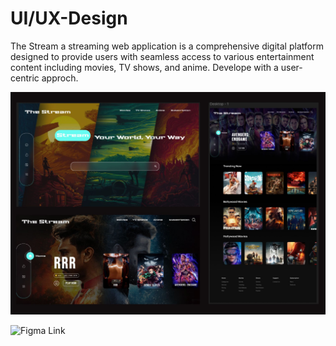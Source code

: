 # UI/UX-Design
 The Stream a streaming web application is a comprehensive digital platform designed to provide users with seamless access to various entertainment content including movies, TV shows, and anime. Develope with a user-centric approch.
 
![image alt](https://github.com/Abhishek-Kushwaha02/The-Stream/blob/11d9cafcf87713b070cd5604dbe5e69b48d93fca/Gray%20Simple%20Shapes%20Blank%20A4%20Document%20Landscape.jpg)

![Figma Link](https://www.figma.com/proto/795C9QhdaABgzoj8We5vzA/The-Stream?node-id=204-3820&p=f&t=3NopankJZQKIz3Zi-1&scaling=scale-down&content-scaling=fixed&page-id=0%3A1&starting-point-node-id=204%3A3820)
